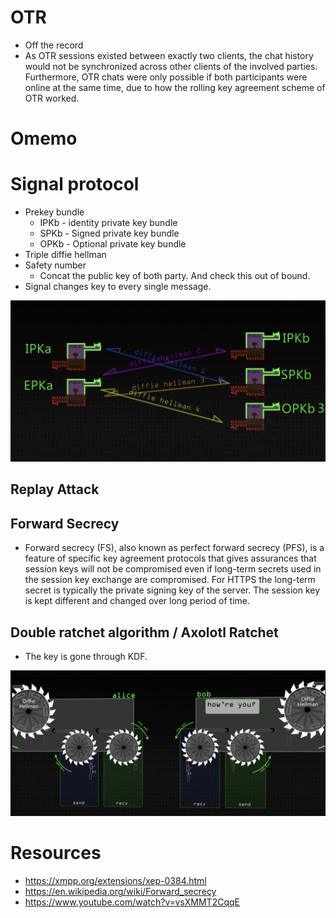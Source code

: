 

# OTR
- Off the record
- As OTR sessions existed between exactly two clients, the chat history would not be synchronized across other clients of the involved parties. Furthermore, OTR chats were only possible if both participants were online at the same time, due to how the rolling key agreement scheme of OTR worked.


# Omemo





# Signal protocol
- Prekey bundle
    - IPKb - identity private key bundle
    - SPKb - Signed private key bundle
    - OPKb - Optional private key bundle
- Triple diffie hellman
- Safety number
    - Concat the public key of both party. And check this out of bound.
- Signal changes key to every single message.

![Tripple DH](screen/signal.png)
      


## Replay Attack


## Forward Secrecy
- Forward secrecy (FS), also known as perfect forward secrecy (PFS), is a feature of specific key agreement protocols that gives assurances that session keys will not be compromised even if long-term secrets used in the session key exchange are compromised.
For HTTPS the long-term secret is typically the private signing key of the server.
The session key is kept different and changed over long period of time.

## Double ratchet algorithm / Axolotl Ratchet
- The key is gone through KDF.

![Double Ratchet](screen/Ratchet.png)


# Resources
- https://xmpp.org/extensions/xep-0384.html
- https://en.wikipedia.org/wiki/Forward_secrecy
- https://www.youtube.com/watch?v=vsXMMT2CqqE